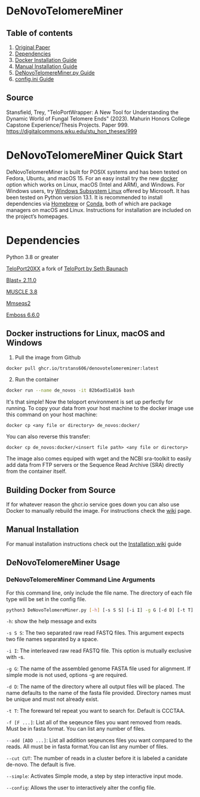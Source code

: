 # DeNovoTelomereMiner

## Table of contents
1. [Original Paper](https://github.com/TrStans606/DeNovoTelomereMiner/tree/main#source)
2. [Dependencies](https://github.com/TrStans606/DeNovoTelomereMiner/tree/main#dependencies)
3. [Docker Installation Guide](https://github.com/TrStans606/DeNovoTelomereMiner/tree/main#docker-instructions-for-linux-macos-and-windows)
4. [Manual Installation Guide](https://github.com/TrStans606/DeNovoTelomereMiner/tree/main#manual-installation)
5. [DeNovoTelomereMiner.py Guide]()
6. [config.ini Guide]()

## Source

Stansfield, Trey, "TeloPortWrapper: A New Tool for Understanding the Dynamic World of Fungal Telomere Ends" (2023). Mahurin Honors College Capstone Experience/Thesis Projects. Paper 999.
https://digitalcommons.wku.edu/stu_hon_theses/999

# DeNovoTelomereMiner Quick Start

DeNovoTelomereMiner is built for POSIX systems and has been tested on Fedora, Ubuntu, and macOS 15. For an easy install try the new [docker](https://www.docker.com/get-started/) option which works on Linux, macOS (Intel and ARM), and Windows. For Windows users, try [Windows Subsystem Linux](https://learn.microsoft.com/en-us/windows/wsl/install) offered by Microsoft. It has been tested on Python version 13.1. It is recommended to install dependencies via [Homebrew](https://brew.sh/) or [Conda](https://docs.anaconda.com/miniconda/install/), both of which are package managers on macOS and Linux. Instructions for installation are included on the project’s homepages.

# **Dependencies**

Python 3.8 or greater

[TeloPort20XX](https://github.com/TrStans606/TeloPort20xx) a fork of [TeloPort by Seth Baunach](https://github.com/sabaunach/TeloPort) 

[Blast+ 2.11.0](https://ftp.ncbi.nlm.nih.gov/blast/executables/blast+/2.11.0/) 

[MUSCLE 3.8](https://drive5.com/muscle/downloads_v3.htm)

[Mmseqs2](https://github.com/soedinglab/MMseqs2/)

[Emboss 6.6.0](http://emboss.sourceforge.net/download/)

## Docker instructions for Linux, macOS and Windows
1. Pull the image from Github
```bash
docker pull ghcr.io/trstans606/denovotelomereminer:latest
```

2. Run the container

```bash
docker run --name de_novos -it 82b6ad51a816 bash
```

It's that simple! Now the teloport environment is set up perfectly for running. To copy your data from your host machine to the docker image use this command on your host machine:

```shell
docker cp <any file or directory> de_novos:docker/
```

You can also reverse this transfer:
```shell
docker cp de_novos:docker/<insert file path> <any file or directory> 
```

The image also comes equiped with wget and the NCBI sra-toolkit to easily add data from FTP servers or the Sequence Read Archive (SRA) directly from the container itself.

## Building Docker from Source

If for whatever reason the ghcr.io service goes down you can also use Docker to manually rebuild the image. For instructions check the [wiki](https://github.com/TrStans606/DeNovoTelomereMiner/wiki/Building-Docker-from-Source) page.

## Manual Installation

For manual installation instructions check out the [Installation wiki](https://github.com/TrStans606/DeNovoTelomereMiner/wiki/Manual-Installation-Guide) guide

## DeNovoTelomereMiner Usage

### DeNovoTelomereMiner Command Line Arguments

For this command line, only include the file name. The directory of each file type will be set in the config file.

```bash
python3 DeNovoTelomereMiner.py [-h] [-s S S] [-i I] -g G [-d D] [-t T] [-f [F ...]] [--cut CUT] [--simple] [--add [ADD ...]] [--config]
```

```-h```: show the help message and exits

```-s S S```: The two separated raw read FASTQ files. This argument expects two file names separated by a space.

```-i I```: The interleaved raw read FASTQ file. This option is mutually exclusive with -s.

```-g G```: The name of the assembled genome FASTA file used for alignment. If simple mode is not used, options -g are required.

```-d D```: The name of the directory where all output files will be placed. The name defaults to the name of the fasta file provided. Directory names must be unique and must not already exist.

```-t T```: The foreward tel repeat you want to search for. Default is CCCTAA.

```-f [F ...]```: List all of the seqeunce files you want removed from reads. Must be in fasta format. You can list any number of files.

```--add [ADD ...]```: List all addition seqeunces files you want compared to the reads. All must be in fasta format.You can list any number of files.

```--cut CUT```: The number of reads in a cluster before it is labeled a canidate de-novo. The default is five.

```--simple```: Activates Simple mode, a step by step interactive input mode.

```--config```: Allows the user to interactively alter the config file.


